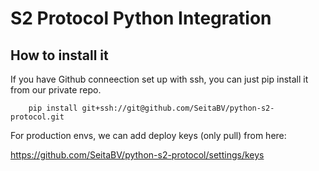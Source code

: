 # S2 Protocol Python Integration



## How to install it

If you have Github conneection set up with ssh, you can just pip install it from our private repo.


```
    pip install git+ssh://git@github.com/SeitaBV/python-s2-protocol.git
```

For production envs, we can add deploy keys (only pull) from here:

https://github.com/SeitaBV/python-s2-protocol/settings/keys
